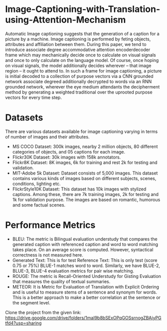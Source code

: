 # Image-Captioning-with-Translation-using-Attention-Mechanism
Automatic Image captioning suggests that the generation of a caption
for a picture by a machine. Image captioning is performed by feting objects, attributes and
affiliation between them. During this paper, we tend to introduce associate degree accommodative attention encoderdecoder frame which may mechanically decide once to calculate on visual signals and once to only calculate on the language model. Of course, once hoping on visual signals, the model
additionally decides wherever – that image region – it ought to attend to. In such a frame for
image captioning, a picture is initial decoded to a collection of purpose vectors via a CNN
grounded network associate degreed additionally decrypted to words via an RNN grounded
network, wherever the eye medium attendants the decipherment method by generating a
weighted traditional over the uprooted purpose vectors for every time step. 

# Datasets
There are various datasets available for image captioning varying in terms of number of
images and their attributes. 
<ul>
<li> MS COCO Dataset: 300k images, nearby 2 million objects, 80 different categories of
  objects, and 05 captions for each image.</li>
<li> Flickr30K Dataset: 30k images with 158k annotators.</li>
<li> Flickr8K Dataset: 8K images, 6k for training and rest 2k for testing and validation.</li>
<li> MIT-Adobe 5k Dataset: Dataset consists of 5,000 images. This dataset contains various
kinds of images based on different subjects, scenes, conditions, lighting etc.</li>
<li> FlickrStyle10K Dataset: This dataset has 10k images with stylized captions. Among
these, there are 7k training images, 2k for testing and 1k for validation purpose. The
images are based on romantic, humorous and some factual scenes. </li>
</ul>

# Performance Metrics
<ul>
<li> BLEU: The metric is Bilingual evaluation understudy that compares the generated
caption with referenced caption and word to word matching takes place. On an
average score is computed. However, syntactical correctness is not measured here.</li>
<li> Generated Text: This is for test Reference Text: This is only test (score 0.75 or 75%)
BLUE-1 matches word to word. Similarly, we have BLUE-2, BLUE-3, BLUE-4 evaluation
metrics for pair wise matching.</li>
<li> ROUGE: The metric is Recall-Oriented Understudy for Gisting Evaluation that
measures the quality of textual summaries.</li>
<li> METEOR: It is Metric for Evaluation of Translation with Explicit Ordering and is useful
to measure stems of a sentence and synonym for words. This is a better approach to
make a better correlation at the sentence or the segment level. </li>
</ul>


Clone the project from the given link: https://drive.google.com/drive/folders/1maI9b8bSExOPqGOSsrnogZBAiyPGtfd4?usp=sharing
